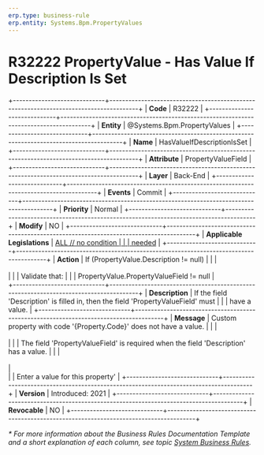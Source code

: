 ```yaml
---
erp.type: business-rule
erp.entity: Systems.Bpm.PropertyValues
---
```


# R32222 PropertyValue - Has Value If Description Is Set
+-----------------------------+---------------------------------------------------------------------------------------+
| **Code**                    | R32222                                                                                |
+-----------------------------+---------------------------------------------------------------------------------------+
| **Entity**                  | @Systems.Bpm.PropertyValues                                                           |
+-----------------------------+---------------------------------------------------------------------------------------+
| **Name**                    | HasValueIfDescriptionIsSet                                                            |
+-----------------------------+---------------------------------------------------------------------------------------+
| **Attribute**               | PropertyValueField                                                                    |
+-----------------------------+---------------------------------------------------------------------------------------+
| **Layer**                   | Back-End                                                                              |
+-----------------------------+---------------------------------------------------------------------------------------+
| **Events**                  | Commit                                                                                |
+-----------------------------+---------------------------------------------------------------------------------------+
| **Priority**                | Normal                                                                                |
+-----------------------------+---------------------------------------------------------------------------------------+
| **Modify**                  | NO                                                                                    |
+-----------------------------+---------------------------------------------------------------------------------------+
| **Applicable Legislations** | [ALL // no condition                                                                  |
|                             | needed](xref:applicable-legislations)                                                 |
+-----------------------------+---------------------------------------------------------------------------------------+
| **Action**                  | If (PropertyValue.Description != null)                                                |
|                             | <br/><br/>                                                                            |
|                             | Validate that:                                                                        |
|                             | PropertyValue.PropertyValueField != null                                              |                    
+-----------------------------+---------------------------------------------------------------------------------------+
| **Description**             | If the field 'Description' is filled in, then the field 'PropertyValueField' must     |
|                             | have a value.                                                                         |
+-----------------------------+---------------------------------------------------------------------------------------+
| **Message**                 | Custom property with code '{Property.Code}' does not have a value.                    |
|                             | <br/><br/>                                                                            |
|                             | The field 'PropertyValueField' is required when the field 'Description' has a value.  |
|                             | <br/><br/>                                                                            |                             
|                             | Еnter a value for this property'                                                      |
+-----------------------------+---------------------------------------------------------------------------------------+
| **Version**                 | Introduced: 2021                                                                      |
+-----------------------------+---------------------------------------------------------------------------------------+
| **Revocable**               | NO                                                                                    |
+-----------------------------+---------------------------------------------------------------------------------------+

*\* For more information about the Business Rules Documentation Template and a short explanation of each column, see
topic [System Business Rules](../templates/template-description-system-business-rules.md).*
